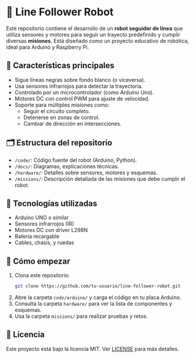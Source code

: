 # 🤖 Line Follower Robot

Este repositorio contiene el desarrollo de un **robot seguidor de línea** que utiliza sensores y motores para seguir un trayecto predefinido y cumplir diversas **misiones**. Está diseñado como un proyecto educativo de robótica, ideal para Arduino y Raspberry Pi.

## 🔧 Características principales

- Sigue líneas negras sobre fondo blanco (o viceversa).
- Usa sensores infrarrojos para detectar la trayectoria.
- Controlado por un microcontrolador (como Arduino Uno).
- Motores DC con control PWM para ajuste de velocidad.
- Soporte para múltiples misiones como:
  - Seguir el circuito completo.
  - Detenerse en zonas de control.
  - Cambiar de dirección en intersecciones.

## 🗂 Estructura del repositorio

- `/code/`: Código fuente del robot (Arduino, Python).
- `/docs/`: Diagramas, explicaciones técnicas.
- `/hardware/`: Detalles sobre sensores, motores y esquemas.
- `/missions/`: Descripción detallada de las misiones que debe cumplir el robot.

## 🧠 Tecnologías utilizadas

- Arduino UNO o similar
- Sensores infrarrojos (IR)
- Motores DC con driver L298N
- Batería recargable
- Cables, chasis, y ruedas

## 🚀 Cómo empezar

1. Clona este repositorio:
   ```bash
   git clone https://github.com/tu-usuario/line-follower-robot.git
   ```
2. Abre la carpeta `code/arduino/` y carga el código en tu placa Arduino.
3. Consulta la carpeta `hardware/` para ver la lista de componentes y esquemas.
4. Usa la carpeta `missions/` para realizar pruebas y retos.

## 📄 Licencia

Este proyecto está bajo la licencia MIT. Ver [LICENSE](LICENSE) para más detalles.
